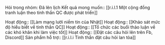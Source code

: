 Hỏi trong nhóm: Đã lên lịch
Kết quả mong muốn:: [[r.i.l.1 Một cộng đồng tranh luận theo tinh thần QC được phát triển]]

Hoạt động:: [[Làm mạng lưới niềm tin của Nhật]]
Hoạt động:: [[Khảo sát mức độ hiểu biết về tinh thần QC]]
Hoạt động:: [[Tổ chức các buổi thảo luận về các khó khăn khi làm việc tốt]]
Hoạt động:: [[Đặt các câu hỏi lên trên Fb, Discord]]
Sản phẩm hỗ trợ:: [[r.i.l.i Tinh thần đặt câu hỏi lan tỏa]]
